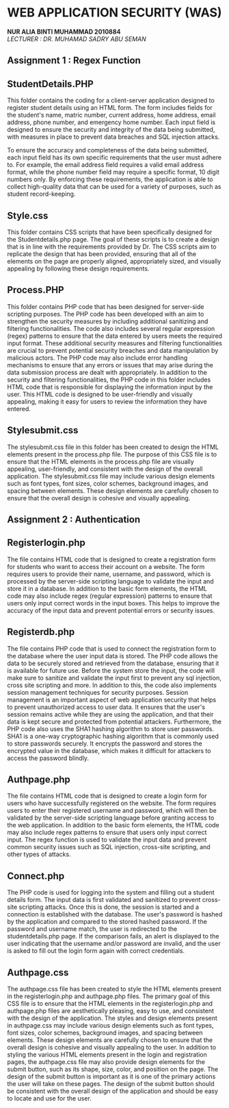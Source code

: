 # WEB APPLICATION SECURITY (WAS)



**NUR ALIA BINTI MUHAMMAD 2010884<br>**
*LECTURER : DR. MUHAMAD SADRY ABU SEMAN*
 

## Assignment 1 : Regex Function

## StudentDetails.PHP
This folder contains the coding for a client-server application designed to register student details using an HTML form. The form includes fields for the student's name, matric number, current address, home address, email address, phone number, and emergency home number. Each input field is designed to ensure the security and integrity of the data being submitted, with measures in place to prevent data breaches and SQL injection attacks.

To ensure the accuracy and completeness of the data being submitted, each input field has its own specific requirements that the user must adhere to. For example, the email address field requires a valid email address format, while the phone number field may require a specific format, 10 digit numbers only. By enforcing these requirements, the application is able to collect high-quality data that can be used for a variety of purposes, such as student record-keeping.

## Style.css
This folder contains CSS scripts that have been specifically designed for the Studentdetails.php page. The goal of these scripts is to create a design that is in line with the requirements provided by Dr. The CSS scripts aim to replicate the design that has been provided, ensuring that all of the elements on the page are properly aligned, appropriately sized, and visually appealing by following these design requirements.

## Process.PHP
This folder contains PHP code that has been designed for server-side scripting purposes. The PHP code has been developed with an aim to strengthen the security measures by including additional sanitizing and filtering functionalities. The code also includes several regular expression (regex) patterns to ensure that the data entered by users meets the required input format. These additional security measures and filtering functionalities are crucial to prevent potential security breaches and data manipulation by malicious actors. The PHP code may also include error handling mechanisms to ensure that any errors or issues that may arise during the data submission process are dealt with appropriately. In addition to the security and filtering functionalities, the PHP code in this folder includes HTML code that is responsible for displaying the information input by the user. This HTML code is designed to be user-friendly and visually appealing, making it easy for users to review the information they have entered.

## Stylesubmit.css
The stylesubmit.css file in this folder has been created to design the HTML elements present in the process.php file. The purpose of this CSS file is to ensure that the HTML elements in the process.php file are visually appealing, user-friendly, and consistent with the design of the overall application. The stylesubmit.css file may include various design elements such as font types, font sizes, color schemes, background images, and spacing between elements. These design elements are carefully chosen to ensure that the overall design is cohesive and visually appealing.


## Assignment 2 : Authentication

## Registerlogin.php
The file contains HTML code that is designed to create a registration form for students who want to access their account on a website. The form requires users to provide their name, username, and password, which is processed by the server-side scripting language to validate the input and store it in a database. In addition to the basic form elements, the HTML code may also include regex (regular expression) patterns to ensure that users only input correct words in the input boxes. This helps to improve the accuracy of the input data and prevent potential errors or security issues.

## Registerdb.php
The file contains PHP code that is used to connect the registration form to the database where the user input data is stored. The PHP code allows the data to be securely stored and retrieved from the database, ensuring that it is available for future use. Before the system store the input, the code will make sure to sanitize and validate the input first to prevent any sql injection, cross site scripting and more. In addition to this, the code also implements session management techniques for security purposes. Session management is an important aspect of web application security that helps to prevent unauthorized access to user data. It ensures that the user's session remains active while they are using the application, and that their data is kept secure and protected from potential attackers. Furthermore, the PHP code also uses the SHA1 hashing algorithm to store user passwords. SHA1 is a one-way cryptographic hashing algorithm that is commonly used to store passwords securely. It encrypts the password and stores the encrypted value in the database, which makes it difficult for attackers to access the password blindly.

## Authpage.php
The file contains HTML code that is designed to create a login form for users who have successfully registered on the website. The form requires users to enter their registered username and password, which will then be validated by the server-side scripting language before granting access to the web application. In addition to the basic form elements, the HTML code may also include regex patterns to ensure that users only input correct input. The regex function is used to validate the input data and prevent common security issues such as SQL injection, cross-site scripting, and other types of attacks.

## Connect.php
The PHP code is used for logging into the system and filling out a student details form. The input data is first validated and sanitized to prevent cross-site scripting attacks. Once this is done, the session is started and a connection is established with the database. The user's password is hashed by the application and compared to the stored hashed password. If the password and username match, the user is redirected to the studentdetails.php page. If the comparison fails, an alert is displayed to the user indicating that the username and/or password are invalid, and the user is asked to fill out the login form again with correct credentials.

## Authpage.css
The authpage.css file has been created to style the HTML elements present in the registerlogin.php and authpage.php files. The primary goal of this CSS file is to ensure that the HTML elements in the registerlogin.php and authpage.php files are aesthetically pleasing, easy to use, and consistent with the design of the application. The styles and design elements present in authpage.css may include various design elements such as font types, font sizes, color schemes, background images, and spacing between elements. These design elements are carefully chosen to ensure that the overall design is cohesive and visually appealing to the user. In addition to styling the various HTML elements present in the login and registration pages, the authpage.css file may also provide design elements for the submit button, such as its shape, size, color, and position on the page. The design of the submit button is important as it is one of the primary actions the user will take on these pages. The design of the submit button should be consistent with the overall design of the application and should be easy to locate and use for the user.

